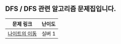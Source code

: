 ## DFS / DFS 관련 알고리즘 문제집입니다.


| 문제 링크 | 난이도 |
| :--: | :--: |
|[나이트의 이동](https://www.acmicpc.net/problem/7562) | 실버 1 |
